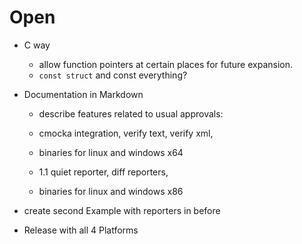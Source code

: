 # Open

* C way

  * allow function pointers at certain places for future expansion.
  * `const struct` and const everything?

* Documentation in Markdown

  * describe features related to usual approvals:
  * cmocka integration, verify text, verify xml,
  * binaries for linux and windows x64

  * 1.1 quiet reporter, diff reporters,
  * binaries for linux and windows x86

* create second Example with reporters in before

* Release with all 4 Platforms
